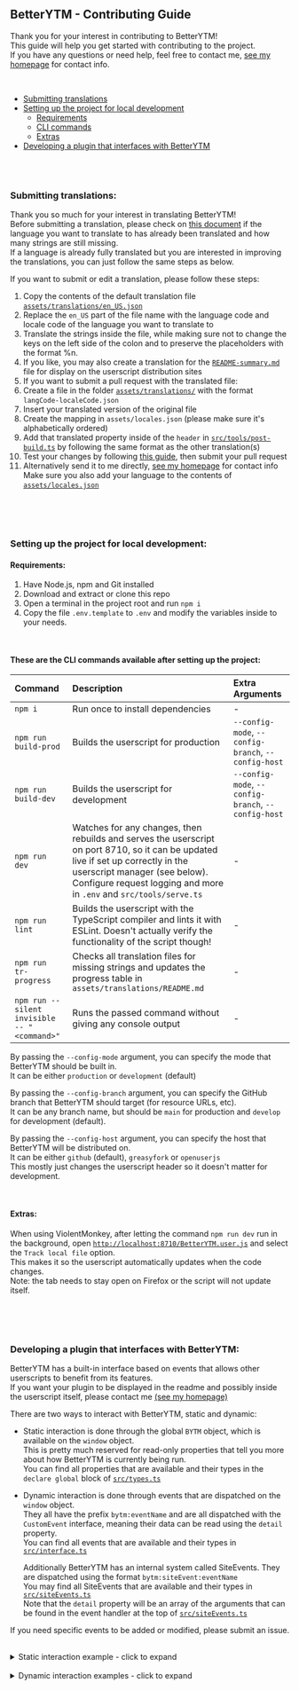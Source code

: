 ## BetterYTM - Contributing Guide
Thank you for your interest in contributing to BetterYTM!  
This guide will help you get started with contributing to the project.  
If you have any questions or need help, feel free to contact me, [see my homepage](https://sv443.net/) for contact info.

<br>

- [Submitting translations](#submitting-translations)
- [Setting up the project for local development](#setting-up-the-project-for-local-development)
  - [Requirements](#requirements)
  - [CLI commands](#these-are-the-cli-commands-available-after-setting-up-the-project)
  - [Extras](#extras)
- [Developing a plugin that interfaces with BetterYTM](#developing-a-plugin-that-interfaces-with-betterytm)

<br><br>

### Submitting translations:
Thank you so much for your interest in translating BetterYTM!  
Before submitting a translation, please check on [this document](./assets/translations/README.md) if the language you want to translate to has already been translated and how many strings are still missing.  
If a language is already fully translated but you are interested in improving the translations, you can just follow the same steps as below.  
  
If you want to submit or edit a translation, please follow these steps:  
1. Copy the contents of the default translation file [`assets/translations/en_US.json`](./assets/translations/en_US.json)
2. Replace the `en_US` part of the file name with the language code and locale code of the language you want to translate to
3. Translate the strings inside the file, while making sure not to change the keys on the left side of the colon and to preserve the placeholders with the format %n.
4. If you like, you may also create a translation for the [`README-summary.md`](./README-summary.md) file for display on the userscript distribution sites
5. If you want to submit a pull request with the translated file:
  1. Create a file in the folder [`assets/translations/`](./assets/translations/) with the format `langCode-localeCode.json`
  2. Insert your translated version of the original file
  3. Create the mapping in `assets/locales.json` (please make sure it's alphabetically ordered)
  4. Add that translated property inside of the `header` in [`src/tools/post-build.ts`](src/tools/post-build.ts) by following the same format as the other translation(s)
  5. Test your changes by following [this guide](#setting-up-the-project-for-local-development), then submit your pull request
6. Alternatively send it to me directly, [see my homepage](https://sv443.net/) for contact info  
  Make sure you also add your language to the contents of [`assets/locales.json`](./assets/locales.json)

<br><br><br>

### Setting up the project for local development:
#### Requirements:
1. Have Node.js, npm and Git installed
2. Download and extract or clone this repo
3. Open a terminal in the project root and run `npm i`
4. Copy the file `.env.template` to `.env` and modify the variables inside to your needs.

<br>

#### These are the CLI commands available after setting up the project:
| Command | Description | Extra Arguments |
| :-- | :-- | :-- |
| `npm i` | Run once to install dependencies | - |
| `npm run build-prod` | Builds the userscript for production | `--config-mode`, `--config-branch`, `--config-host` |
| `npm run build-dev` | Builds the userscript for development | `--config-mode`, `--config-branch`, `--config-host` |
| `npm run dev` | Watches for any changes, then rebuilds and serves the userscript on port 8710, so it can be updated live if set up correctly in the userscript manager (see below). Configure request logging and more in `.env` and `src/tools/serve.ts` | - |
| `npm run lint` | Builds the userscript with the TypeScript compiler and lints it with ESLint. Doesn't actually verify the functionality of the script though! | - |
| `npm run tr-progress` | Checks all translation files for missing strings and updates the progress table in `assets/translations/README.md` | - |
| `npm run --silent invisible -- "<command>"` | Runs the passed command without giving any console output | - |

By passing the `--config-mode` argument, you can specify the mode that BetterYTM should be built in.  
It can be either `production` or `development` (default)  
  
By passing the `--config-branch` argument, you can specify the GitHub branch that BetterYTM should target (for resource URLs, etc).  
It can be any branch name, but should be `main` for production and `develop` for development (default).  
  
By passing the `--config-host` argument, you can specify the host that BetterYTM will be distributed on.  
It can be either `github` (default), `greasyfork` or `openuserjs`  
This mostly just changes the userscript header so it doesn't matter for development.

<br>

#### Extras:
When using ViolentMonkey, after letting the command `npm run dev` run in the background, open [`http://localhost:8710/BetterYTM.user.js`](http://localhost:8710/BetterYTM.user.js) and select the `Track local file` option.  
This makes it so the userscript automatically updates when the code changes.  
Note: the tab needs to stay open on Firefox or the script will not update itself.

<br><br><br>

### Developing a plugin that interfaces with BetterYTM:
BetterYTM has a built-in interface based on events that allows other userscripts to benefit from its features.  
If you want your plugin to be displayed in the readme and possibly inside the userscript itself, please contact me [(see my homepage)](https://sv443.net/)  
  
There are two ways to interact with BetterYTM, static and dynamic:  
- Static interaction is done through the global `BYTM` object, which is available on the `window` object.  
  This is pretty much reserved for read-only properties that tell you more about how BetterYTM is currently being run.  
  You can find all properties that are available and their types in the `declare global` block of [`src/types.ts`](src/types.ts)
- Dynamic interaction is done through events that are dispatched on the `window` object.  
  They all have the prefix `bytm:eventName` and are all dispatched with the `CustomEvent` interface, meaning their data can be read using the `detail` property.  
  You can find all events that are available and their types in [`src/interface.ts`](src/interface.ts)  
    
  Additionally BetterYTM has an internal system called SiteEvents. They are dispatched using the format `bytm:siteEvent:eventName`  
  You may find all SiteEvents that are available and their types in [`src/siteEvents.ts`](src/siteEvents.ts)  
  Note that the `detail` property will be an array of the arguments that can be found in the event handler at the top of [`src/siteEvents.ts`](src/siteEvents.ts)

If you need specific events to be added or modified, please submit an issue.

<br>

<details><summary>Static interaction example - click to expand</summary>

#### Example:
The `window.` prefix is optional since all properties are already globally available.
```ts
console.log(`BetterYTM was built in '${BYTM.mode}' mode`);
console.log(`BetterYTM's locale is set to '${BYTM.locale}'`);
console.log(`BetterYTM's version is '${BYTM.version} #${BYTM.buildNumber}'`);
```

#### Shimming for TypeScript without errors & with autocomplete:
Create a .d.ts file (for example `types.d.ts`) and add the following code:
```ts
declare global {
  interface Window {
    BYTM: {
      foo: string;
    };
  }
}
```
You may specify all types that you need in this file.  
To find which types BetterYTM exposes, check out the `declare global` block in [`src/types.ts`](src/types.ts)  
You may also just copy it entirely.

</details>

<br>

<details><summary>Dynamic interaction examples - click to expand</summary>

#### Basic format:
```ts
window.addEventListener("bytm:eventName", (event) => {
  // can have any type, but usually it's an object or undefined
  const { detail } = event as CustomEvent<{ foo: string }>;

  console.log(detail.foo);
});

// for listening to SiteEvents:
window.addEventListener("bytm:siteEvent:eventName", (event) => {
  // always typed as array / tuple
  const { detail } = event as CustomEvent<[ foo: HTMLElement ]>;

  console.log(detail[0]);
});
```

#### Practical Example:
```ts
// listening to generic events:
window.addEventListener("bytm:ready", () => {
  console.log("The DOM is loaded and all BetterYTM features have been initialized");
});

window.addEventListener("bytm:lyricsLoaded", (event) => {
  const { detail } = event as CustomEvent<{ type: "current" | "queue", artists: string, title: string, url: string }>;

  console.log(`Lyrics URL for "${detail.artists} - ${detail.title}" has been loaded: ${detail.url}`);

  if(detail.type === "current")
    console.log("This is from the currently playing song");
  else
    console.log("This is from a song in the queue");
});

// listening to a SiteEvent:
window.addEventListener("bytm:siteEvent:queueChanged", (event) => {
  const { detail } = event as CustomEvent<[ queueItem: HTMLElement ]>;

  console.log(`The queue has been changed. It now contains ${detail[0].childNodes.length} items`);
});
```

</details>

<br><br><br><br><br><br>
